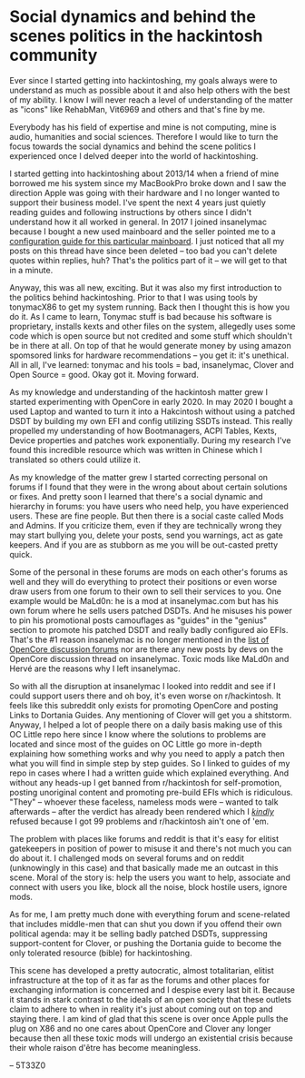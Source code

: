 # Social dynamics and behind the scenes politics in the hackintosh community

Ever since I started getting into hackintoshing, my goals always were to understand as much as possible about it and also help others with the best of my ability. I know I will never reach a level of understanding of the matter as "icons" like RehabMan, Vit6969 and others and that's fine by me. 

Everybody has his field of expertise and mine is not computing, mine is audio, humanities and social sciences. Therefore I would like to turn the focus towards the social dynamics and behind the scene politics I experienced once I delved deeper into the world of hackintoshing.

I started getting into hackintoshing about 2013/14 when a friend of mine borrowed me his system since my MacBookPro broke down and I saw the direction Apple was going with their hardware and I no longer wanted to support their business model. I've spent the next 4 years just quietly reading guides and following instructions by others since I didn't understand how it all worked in general. In 2017 I joined insanelymac because I bought a new used mainboard and the seller pointed me to a [configuration guide for this particular mainboard](https://www.insanelymac.com/forum/topic/324138-guide-install-macos-sierra-10125-on-ga-z170x-gaming-5/page/4/). I just noticed that all my posts on this thread have since been deleted – too bad you can't delete quotes within replies, huh? That's the politics part of it – we will get to that in a minute.

Anyway, this was all new, exciting. But it was also my first introduction to the politics behind hackintoshing. Prior to that I was using tools by tonymacX86 to get my system running. Back then I thought this is how you do it. As I came to learn, Tonymac stuff is bad because his software is proprietary, installs kexts and other files on the system, allegedly uses some code which is open source but not credited and some stuff which shouldn't be in there at all. On top of that he would generate money by using amazon spomsored links for hardware recommendations – you get it: it's unethical. All in all, I've learned: tonymac and his tools = bad, insanelymac, Clover and Open Source = good. Okay got it. Moving forward.

As my knowledge and understanding of the hackintosh matter grew I started experimenting with OpenCore in early 2020. In may 2020 I bought a used Laptop and wanted to turn it into a Hakcintosh without using a patched DSDT by building my own EFI and config utilizing SSDTs instead. This really propelled my understanding of how Bootmanagers, ACPI Tables, Kexts, Device properties and patches work exponentially. During my research I've found this incredible resource which was written in Chinese which I translated so others could utilize it.

As my knowledge of the matter grew I started correcting personal on forums if I found that they were in the wrong about about certain solutions or fixes. And pretty soon I learned that there's a social dynamic and hierarchy in forums: you have users who need help, you have experienced users. These are fine people. But then there is a social caste called Mods and Admins. If you criticize them, even if they are technically wrong they may start bullying you, delete your posts, send you warnings, act as gate keepers. And if you are as stubborn as me you will be out-casted pretty quick.

Some of the personal in these forums are mods on each other's forums as well and they will do everything to protect their positions or even worse draw users from one forum to their own to sell their services to you. One example would be MaLd0n: he is a mod at insanelymac.com but has his own forum where he sells users patched DSDTs. And he misuses his power to pin his promotional posts camouflages as "guides" in the "genius" section to promote his patched DSDT and really badly configured aio EFIs. That's the #1 reason insanelymac is no longer mentioned in the [list of OpenCore discussion forums](https://github.com/acidanthera/OpenCorePkg/blob/master/Docs/FORUMS.md) nor are there any new posts by devs on the OpenCore discussion thread on insanelymac. Toxic mods like MaLd0n and Hervé are the reasons why I left insanelymac.

So with all the disruption at insanelymac I looked into reddit and see if I could support users there and oh boy, it's even worse on r/hackintosh. It feels like this subreddit only exists for promoting OpenCore and posting Links to Dortania Guides. Any mentioning of Clover will get you a shitstorm. Anyway, I helped a lot of people there on a daily basis making use of this OC Little repo here since I know where the solutions to problems are located and since most of the guides on OC Little go more in-depth explaining how something works and why you need to apply a patch then what you will find in simple step by step guides. So I linked to guides of my repo in cases where I had a written guide which explained everything. And without any heads-up I get banned from r/hackintosh for self-promotion, posting unoriginal content and promoting pre-build EFIs which is ridiculous. "They" – whoever these faceless, nameless mods were – wanted to talk afterwards – after the verdict has already been rendered which I *[kindly](https://github.com/5T33Z0/OC-Little-Translated/blob/main/Z_Other/r:hackintosh_02.png)* refused because I got 99 problems and r/hackintosh ain't one of 'em.

The problem with places like forums and reddit is that it's easy for elitist gatekeepers in position of power to misuse it and there's not much you can do about it. I challenged mods on several forums and on reddit (unknowingly in this case) and that basically made me an outcast in this scene. Moral of the story is: help the users you want to help, associate and connect with users you like, block all the noise, block hostile users, ignore mods. 

As for me, I am pretty much done with everything forum and scene-related that includes middle-men that can shut you down if you offend their own political agenda: may it be selling badly patched DSDTs, suppressing support-content for Clover, or pushing the Dortania guide to become the only tolerated resource (bible) for hackintoshing. 

This scene has developed a pretty autocratic, almost totalitarian, elitist  infrastructure at the top of it as far as the forums and other places for exchanging information is concerned and I despise every last bit it. Because it stands in stark contrast to the ideals of an open society that these outlets claim to adhere to when in reality it's just about coming out on top and staying there. I am kind of glad that this scene is over once Apple pulls the plug on X86 and no one cares about OpenCore and Clover any longer because then all these toxic mods will undergo an existential crisis because their whole raison d'être has become meaningless.  

– 5T33Z0
